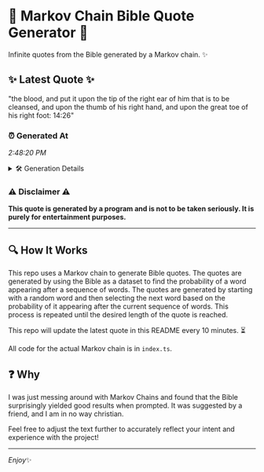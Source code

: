 # 📖 Markov Chain Bible Quote Generator 📖

Infinite quotes from the Bible generated by a Markov chain. ✨

## ✨ Latest Quote ✨
"the blood, and put it upon the tip of the right ear of him that is to be cleansed, and upon the thumb of his right hand, and upon the great toe of his right foot: 14:26"

### ⏰ Generated At
*2:48:20 PM*

<details>
    <summary>🛠️ Generation Details</summary>
    <p>
        <strong>🌱 Seed:</strong> the<br>
        <strong>🔄 Iterations:</strong> 36<br>
        <strong>📜 Context History:</strong><br>[ the ]: blood,<br>[ the, blood, ]: and<br>[ the, blood,, and ]: put<br>[ the, blood,, and, put ]: it<br>[ the, blood,, and, put, it ]: upon<br>[ the, blood,, and, put, it, upon ]: the<br>[ blood,, and, put, it, upon, the ]: tip<br>[ and, put, it, upon, the, tip ]: of<br>[ put, it, upon, the, tip, of ]: the<br>[ it, upon, the, tip, of, the ]: right<br>[ upon, the, tip, of, the, right ]: ear<br>[ the, tip, of, the, right, ear ]: of<br>[ tip, of, the, right, ear, of ]: him<br>[ of, the, right, ear, of, him ]: that<br>[ the, right, ear, of, him, that ]: is<br>[ right, ear, of, him, that, is ]: to<br>[ ear, of, him, that, is, to ]: be<br>[ of, him, that, is, to, be ]: cleansed,<br>[ him, that, is, to, be, cleansed, ]: and<br>[ that, is, to, be, cleansed,, and ]: upon<br>[ is, to, be, cleansed,, and, upon ]: the<br>[ to, be, cleansed,, and, upon, the ]: thumb<br>[ be, cleansed,, and, upon, the, thumb ]: of<br>[ cleansed,, and, upon, the, thumb, of ]: his<br>[ and, upon, the, thumb, of, his ]: right<br>[ upon, the, thumb, of, his, right ]: hand,<br>[ the, thumb, of, his, right, hand, ]: and<br>[ thumb, of, his, right, hand,, and ]: upon<br>[ of, his, right, hand,, and, upon ]: the<br>[ his, right, hand,, and, upon, the ]: great<br>[ right, hand,, and, upon, the, great ]: toe<br>[ hand,, and, upon, the, great, toe ]: of<br>[ and, upon, the, great, toe, of ]: his<br>[ upon, the, great, toe, of, his ]: right<br>[ the, great, toe, of, his, right ]: foot:<br>[ great, toe, of, his, right, foot: ]: 14:26<br>
    </p>
</details>

### ⚠️ Disclaimer ⚠️
**This quote is generated by a program and is not to be taken seriously. It is purely for entertainment purposes.**

---

## 🔍 How It Works

This repo uses a Markov chain to generate Bible quotes. The quotes are generated by using the Bible as a dataset to find the probability of a word appearing after a sequence of words. The quotes are generated by starting with a random word and then selecting the next word based on the probability of it appearing after the current sequence of words. This process is repeated until the desired length of the quote is reached.

This repo will update the latest quote in this README every 10 minutes. ⏳

All code for the actual Markov chain is in `index.ts`.

## ❓ Why

I was just messing around with Markov Chains and found that the Bible surprisingly yielded good results when prompted. 
It was suggested by a friend, and I am in no way christian.

Feel free to adjust the text further to accurately reflect your intent and experience with the project!

---

*Enjoy*✨

